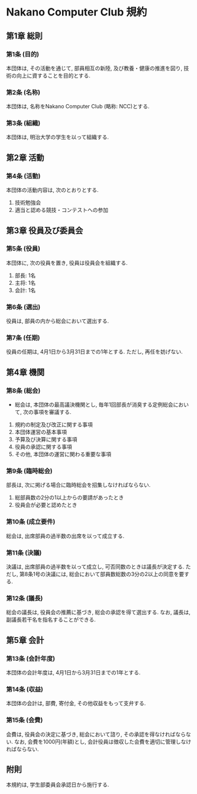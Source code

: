 # Nakano Computer Club 規約

## 第1章 総則
### 第1条 (目的)
本団体は, その活動を通じて, 部員相互の新陸, 及び教養・健康の推進を図り, 技術の向上に資することを目的とする.

### 第2条 (名称)
本団体は, 名称をNakano Computer Club (略称: NCC)とする.

### 第3条 (組織)
本団体は, 明治大学の学生を以って組織する.

## 第2章 活動

### 第4条 (活動)
本団体の活動内容は, 次のとおりとする.

1. 技術勉強会
2. 適当と認める競技・コンテストへの参加

## 第3章 役員及び委員会
### 第5条 (役員)
本団体に, 次の役員を置き, 役員は役員会を組織する.

1. 部長: 1名
2. 主将: 1名
3. 会計: 1名

### 第6条 (選出)
役員は, 部員の内から総会において選出する.

### 第7条 (任期)
役員の任期は, 4月1日から3月31日までの1年とする. ただし, 再任を妨げない.

## 第4章 機関
### 第8条 (総会)
- 総会は, 本団体の最高議決機関とし, 毎年1回部長が消臭する定例総会において, 次の事項を審議する.

1. 規約の制定及び改正に関する事項
2. 本団体運営の基本事項
3. 予算及び決算に関する事項
4. 役員の承認に関する事項
5. その他, 本団体の運営に関わる重要な事項

### 第9条 (臨時総会)
部長は, 次に掲げる場合に臨時総会を招集しなければならない.

1. 総部員数の2分の1以上からの要請があったとき
2. 役員会が必要と認めたとき

### 第10条 (成立要件)
総会は, 出席部員の過半数の出席を以って成立する.

### 第11条 (決議)
決議は, 出席部員の過半数を以って成立し, 可否同数のときは議長が決定する. ただし, 第8条1号の決議には, 総会において部員数総数の3分の2以上の同意を要する.

### 第12条 (議長)
総会の議長は, 役員会の推薦に基づき, 総会の承認を得て選出する. なお, 議長は, 副議長若干名を指名することができる.

## 第5章 会計
### 第13条 (会計年度)
本団体の会計年度は, 4月1日から3月31日までの1年とする.

### 第14条 (収益)
本団体の会計は, 部費, 寄付金, その他収益をもって支弁する.

### 第15条 (会費)
会費は, 役員会の決定に基づき, 総会において諮り, その承認を得なければならない. なお, 会費を1000円(年額)とし, 会計役員は徴収した会費を適切に管理しなければならない.

## 附則
本規約は, 学生部委員会承認日から施行する.
